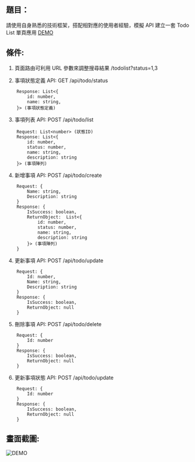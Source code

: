 ## 題目：

請使用自身熟悉的技術框架，搭配相對應的使用者經驗，模擬 API 建立一套 Todo List 單頁應用 [DEMO](https://cyan92128505.github.io/TodoList/?status=1,3)

## 條件:

1.  頁面路由可利用 URL 參數來調整搜尋結果 /todolist?status=1,3

2.  事項狀態定義 API: GET /api/todo/status

```
    Response: List<{
        id: number,
        name: string,
    }> (事項狀態定義)
```

3.  事項列表 API: POST /api/todo/list

```
    Request: List<number> (狀態ID)
    Response: List<{
        id: number,
        status: number,
        name: string,
        description: string
    }> (事項陣列)
```

4.  新增事項 API: POST /api/todo/create

```
    Request: {
        Name: string,
        Description: string
    }
    Response: {
        IsSuccess: boolean,
        ReturnObject:  List<{
            id: number,
            status: number,
            name: string,
            description: string
        }> (事項陣列)
    }
```

4.  更新事項 API: POST /api/todo/update

```
    Request: {
        Id: number,
        Name: string,
        Description: string
    }
    Response: {
        IsSuccess: boolean,
        ReturnObject: null
    }
```

5.  刪除事項 API: POST /api/todo/delete

```
    Request: {
        Id: number
    }
    Response: {
        IsSuccess: boolean,
        ReturnObject: null
    }
```

6.  更新事項狀態 API: POST /api/todo/update

```
    Request: {
        Id: number
    }
    Response: {
        IsSuccess: boolean,
        ReturnObject: null
    }
```

## 畫面截圖:

![DEMO](https://cyan92128505.github.io/TodoList/demo.png 'DEMO')
